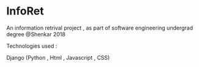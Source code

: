 # InfoRet
An information retrival project , as part of software engineering undergrad degree @Shenkar 2018

Technologies used :

Django (Python , Html , Javascript , CSS)
